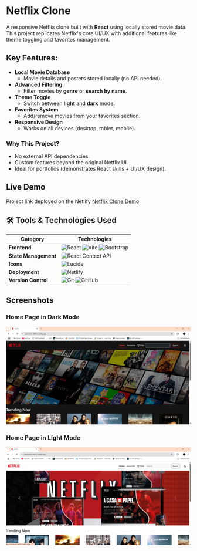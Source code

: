 # Netflix Clone 

A responsive Netflix clone built with **React** using locally stored movie data. This project replicates Netflix's core UI/UX with additional features like theme toggling and favorites management.

## Key Features: 
- **Local Movie Database**  
  - Movie details and posters stored locally (no API needed).  
- **Advanced Filtering**  
  - Filter movies by **genre** or **search by name**.  
- **Theme Toggle**   
  - Switch between **light** and **dark** mode.  
- **Favorites System**   
  - Add/remove movies from your favorites section.  
- **Responsive Design**  
  - Works on all devices (desktop, tablet, mobile).

### Why This Project?  
- No external API dependencies.  
- Custom features beyond the original Netflix UI.  
- Ideal for portfolios (demonstrates React skills + UI/UX design).
 
## Live Demo  
Project link deployed on the Netlify [Netflix Clone Demo](https://teal-boba-0b87cc.netlify.app/)

## **🛠️ Tools & Technologies Used**

| Category          | Technologies |
|-------------------|-------------|
| **Frontend**      | ![React](https://img.shields.io/badge/React-20232A?style=flat&logo=react) ![Vite](https://img.shields.io/badge/Vite-B73BFE?style=flat&logo=vite&logoColor=FFD62E) ![Bootstrap](https://img.shields.io/badge/Bootstrap-7952B3?style=flat&logo=bootstrap&logoColor=white) |
| **State Management** | ![React Context API](https://img.shields.io/badge/Context_API-61DAFB?style=flat&logo=react&logoColor=white) |
| **Icons**         |  ![Lucide](https://img.shields.io/badge/Lucide-FF6B00?style=flat) |
| **Deployment**    | ![Netlify](https://img.shields.io/badge/Netlify-00C7B7?style=flat&logo=netlify&logoColor=white) |
| **Version Control** | ![Git](https://img.shields.io/badge/Git-F05032?style=flat&logo=git&logoColor=white) ![GitHub](https://img.shields.io/badge/GitHub-181717?style=flat&logo=github&logoColor=white) |


## Screenshots
### Home Page in Dark Mode
![Home Page in Dark Mode](screenshots/darkmode.png)
### Home Page in Light Mode 
![Home Page in Light Mode](screenshots/lightmode.png)
